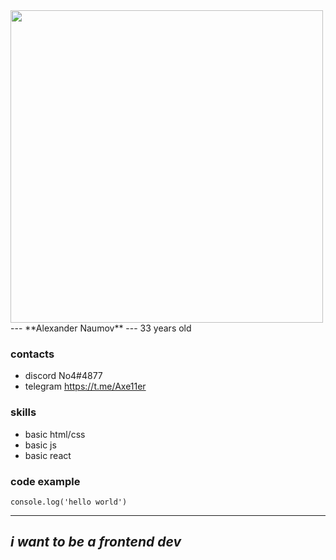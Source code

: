 <img src="https://sun9-18.userapi.com/impf/c836524/v836524892/15494/8WqWVBieflM.jpg?size=432x720&quality=96&sign=aa414435d9ce6f1f4082278b84855413&type=album" height="500">
---
**Alexander Naumov**
---
33 years old

### contacts
- discord No4#4877
- telegram https://t.me/Axe11er

### skills

- basic html/css
- basic js
- basic react

### code example

`console.log('hello world')`

---
*i want to be a frontend dev*
---